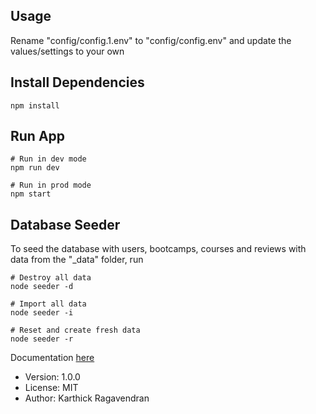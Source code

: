## Usage

Rename "config/config.1.env" to "config/config.env" and update the values/settings to your own

## Install Dependencies

```
npm install
```

## Run App

```
# Run in dev mode
npm run dev

# Run in prod mode
npm start
```

## Database Seeder

To seed the database with users, bootcamps, courses and reviews with data from the "\_data" folder, run

```
# Destroy all data
node seeder -d

# Import all data
node seeder -i

# Reset and create fresh data
node seeder -r
```

Documentation [here](https://karthickthankyou.github.io/matrimony-api/)

- Version: 1.0.0
- License: MIT
- Author: Karthick Ragavendran

